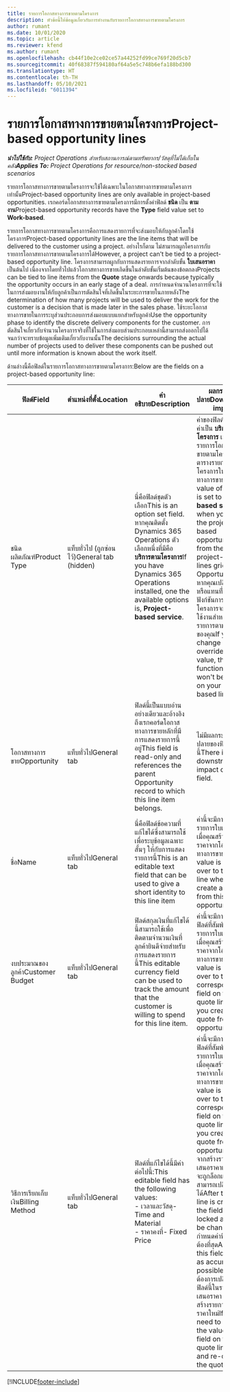 ```yaml
---
title: รายการโอกาสทางการขายตามโครงการ
description: หัวข้อนี้ให้ข้อมูลเกี่ยวกับการทำงานกับรายการโอกาสทางการขายตามโครงการ
author: rumant
ms.date: 10/01/2020
ms.topic: article
ms.reviewer: kfend
ms.author: rumant
ms.openlocfilehash: cb44f10e2ce02ce57a44252fd99ce769f20d5cb7
ms.sourcegitcommit: 40f68387f594180af64a5e5c748b6efa188bd300
ms.translationtype: HT
ms.contentlocale: th-TH
ms.lasthandoff: 05/10/2021
ms.locfileid: "6011394"
---
```

# <a name="project-based-opportunity-lines"></a><span data-ttu-id="7a351-103">รายการโอกาสทางการขายตามโครงการ</span><span class="sxs-lookup"><span data-stu-id="7a351-103">Project-based opportunity lines</span></span>

<span data-ttu-id="7a351-104">_**นำไปใช้กับ:** Project Operations สำหรับสถานการณ์ตามทรัพยากร/วัสดุที่ไม่ได้เก็บในคลัง_</span><span class="sxs-lookup"><span data-stu-id="7a351-104">_**Applies To:** Project Operations for resource/non-stocked based scenarios_</span></span>


<span data-ttu-id="7a351-105">รายการโอกาสทางการขายตามโครงการจะใช้ได้เฉพาะในโอกาสทางการขายตามโครงการเท่านั้น</span><span class="sxs-lookup"><span data-stu-id="7a351-105">Project-based opportunity lines are only available in project-based opportunities.</span></span> <span data-ttu-id="7a351-106">เรกคอร์ดโอกาสทางการขายตามโครงการมีการตั้งค่าฟิลด์ **ชนิด** เป็น **ตามงาน**</span><span class="sxs-lookup"><span data-stu-id="7a351-106">Project-based opportunity records have the **Type** field value set to **Work-based**.</span></span>

<span data-ttu-id="7a351-107">รายการโอกาสทางการขายตามโครงการคือการแสดงรายการที่จะส่งมอบให้กับลูกค้าโดยใช้โครงการ</span><span class="sxs-lookup"><span data-stu-id="7a351-107">Project-based opportunity lines are the line items that will be delivered to the customer using a project.</span></span> <span data-ttu-id="7a351-108">อย่างไรก็ตาม ไม่สามารถผูกโครงการกับรายการโอกาสทางการขายตามโครงการได้</span><span class="sxs-lookup"><span data-stu-id="7a351-108">However, a project can't be tied to a project-based opportunity line.</span></span> <span data-ttu-id="7a351-109">โครงการสามารถผูกกับการแสดงรายการจากลำดับขั้น **ใบเสนอราคา** เป็นต้นไป เนื่องจากโดยทั่วไปแล้วโอกาสทางการขายเกิดขึ้นในลำดับขั้นเริ่มต้นของข้อตกลง</span><span class="sxs-lookup"><span data-stu-id="7a351-109">Projects can be tied to line items from the **Quote** stage onwards because typically the opportunity occurs in an early stage of a deal.</span></span> <span data-ttu-id="7a351-110">การกำหนดจำนวนโครงการที่จะใช้ในการส่งมอบงานให้กับลูกค้าเป็นการตัดสินใจที่เกิดขึ้นในระยะการขายในภายหลัง</span><span class="sxs-lookup"><span data-stu-id="7a351-110">The determination of how many projects will be used to deliver the work for the customer is a decision that is made later in the sales phase.</span></span> <span data-ttu-id="7a351-111">ใช้ระยะโอกาสทางการขายในการระบุส่วนประกอบการส่งมอบแบบแยกสำหรับลูกค้า</span><span class="sxs-lookup"><span data-stu-id="7a351-111">Use the opportunity phase to identify the discrete delivery components for the customer.</span></span> <span data-ttu-id="7a351-112">การตัดสินใจเกี่ยวกับจำนวนโครงการจริงที่ใช้ในการส่งมอบส่วนประกอบเหล่านี้สามารถส่งออกไปได้จนกว่าจะทราบข้อมูลเพิ่มเติมเกี่ยวกับงานนั้น</span><span class="sxs-lookup"><span data-stu-id="7a351-112">The decisions surrounding the actual number of projects used to deliver these components can be pushed out until more information is known about the work itself.</span></span>

<span data-ttu-id="7a351-113">ด้านล่างนี้คือฟิลด์ในรายการโอกาสทางการขายตามโครงการ:</span><span class="sxs-lookup"><span data-stu-id="7a351-113">Below are the fields on a project-based opportunity line:</span></span>

| <span data-ttu-id="7a351-114">**ฟิลด์**</span><span class="sxs-lookup"><span data-stu-id="7a351-114">**Field**</span></span> | <span data-ttu-id="7a351-115">**ตำแหน่งที่ตั้ง**</span><span class="sxs-lookup"><span data-stu-id="7a351-115">**Location**</span></span> | <span data-ttu-id="7a351-116">**คำอธิบาย**</span><span class="sxs-lookup"><span data-stu-id="7a351-116">**Description**</span></span> | <span data-ttu-id="7a351-117">**ผลกระทบขั้นปลาย**</span><span class="sxs-lookup"><span data-stu-id="7a351-117">**Downstream impact**</span></span> |
| --- | --- | --- | --- |
| <span data-ttu-id="7a351-118">ชนิดผลิตภัณฑ์</span><span class="sxs-lookup"><span data-stu-id="7a351-118">Product Type</span></span> | <span data-ttu-id="7a351-119">แท็บทั่วไป (ถูกซ่อนไว้)</span><span class="sxs-lookup"><span data-stu-id="7a351-119">General tab (hidden)</span></span> | <span data-ttu-id="7a351-120">นี่คือฟิลด์ชุดตัวเลือก</span><span class="sxs-lookup"><span data-stu-id="7a351-120">This is an option set field.</span></span> <span data-ttu-id="7a351-121">หากคุณติดตั้ง Dynamics 365 Operations ตัวเลือกหนึ่งที่มีคือ **บริการตามโครงการ**</span><span class="sxs-lookup"><span data-stu-id="7a351-121">If you have Dynamics 365 Operations installed, one the available options is, **Project-based service**.</span></span>  | <span data-ttu-id="7a351-122">ค่าของฟิลด์นี้มีการตั้งค่าเป็น **บริการตามโครงการ** เมื่อคุณสร้างรายการโอกาสทางการขายตามโครงการจากตารางรายการตามโครงการในโอกาสทางการขาย</span><span class="sxs-lookup"><span data-stu-id="7a351-122">The value of this field is set to **Project-based service** when you create the project-based opportunity line from the project-based lines grid on the Opportunity.</span></span> <br> <span data-ttu-id="7a351-123">หากคุณเปลี่ยนแปลงหรือแทนที่่ค่านี้ ฟังก์ชันการทำงานของโครงการจะไม่ถูกเปิดใช้งานสำหรับการแสดงรายการตามโครงการของคุณ</span><span class="sxs-lookup"><span data-stu-id="7a351-123">If you change or override this value, the project functionality won't be enabled on your project-based line items.</span></span> |
| <span data-ttu-id="7a351-124">โอกาสทางการขาย</span><span class="sxs-lookup"><span data-stu-id="7a351-124">Opportunity</span></span> | <span data-ttu-id="7a351-125">แท็บทั่วไป</span><span class="sxs-lookup"><span data-stu-id="7a351-125">General tab</span></span> | <span data-ttu-id="7a351-126">ฟิลด์นี้เป็นแบบอ่านอย่างเดียวและอ้างอิงถึงเรกคอร์ดโอกาสทางการขายหลักที่มีการแสดงรายการนี้อยู่</span><span class="sxs-lookup"><span data-stu-id="7a351-126">This field is read-only and references the parent Opportunity record to which this line item belongs.</span></span> | <span data-ttu-id="7a351-127">ไม่มีผลกระทบขั้นปลายของฟิลด์นี้</span><span class="sxs-lookup"><span data-stu-id="7a351-127">There is no downstream impact of this field.</span></span> |
| <span data-ttu-id="7a351-128">ชื่อ</span><span class="sxs-lookup"><span data-stu-id="7a351-128">Name</span></span> | <span data-ttu-id="7a351-129">แท็บทั่วไป</span><span class="sxs-lookup"><span data-stu-id="7a351-129">General tab</span></span> | <span data-ttu-id="7a351-130">นี่คือฟิลด์ข้อความที่แก้ไขได้ซึ่งสามารถใช้เพื่อระบุข้อมูลเฉพาะสั้นๆ ให้กับการแสดงรายการนี้</span><span class="sxs-lookup"><span data-stu-id="7a351-130">This is an editable text field that can be used to give a short identity to this line item</span></span> | <span data-ttu-id="7a351-131">ค่านี้จะมีการส่งไปยังรายการใบเสนอราคาเมื่อคุณสร้างใบเสนอราคาจากโอกาสทางการขายนี้</span><span class="sxs-lookup"><span data-stu-id="7a351-131">This value is carried over to the quote line when you create a quote from this opportunity</span></span> |
| <span data-ttu-id="7a351-132">งบประมาณของลูกค้า</span><span class="sxs-lookup"><span data-stu-id="7a351-132">Customer Budget</span></span> | <span data-ttu-id="7a351-133">แท็บทั่วไป</span><span class="sxs-lookup"><span data-stu-id="7a351-133">General tab</span></span> | <span data-ttu-id="7a351-134">ฟิลด์สกุลเงินที่แก้ไขได้นี้สามารถใช้เพื่อติดตามจำนวนเงินที่ลูกค้ายินดีจ่ายสำหรับการแสดงรายการนี้</span><span class="sxs-lookup"><span data-stu-id="7a351-134">This editable currency field can be used to track the amount that the customer is willing to spend for this line item.</span></span> | <span data-ttu-id="7a351-135">ค่านี้จะมีการส่งไปยังฟิลด์ที่สัมพันธ์กันในรายการใบเสนอราคาเมื่อคุณสร้างใบเสนอราคาจากโอกาสทางการขายนี้</span><span class="sxs-lookup"><span data-stu-id="7a351-135">This value is carried over to the corresponding field on the quote line when you create a quote from this opportunity</span></span> |
| <span data-ttu-id="7a351-136">วิธีการเรียกเก็บเงิน</span><span class="sxs-lookup"><span data-stu-id="7a351-136">Billing Method</span></span> | <span data-ttu-id="7a351-137">แท็บทั่วไป</span><span class="sxs-lookup"><span data-stu-id="7a351-137">General tab</span></span> | <span data-ttu-id="7a351-138">ฟิลด์ที่แก้ไขได้นี้มีค่าต่อไปนี้:</span><span class="sxs-lookup"><span data-stu-id="7a351-138">This editable field has the following values:</span></span></br><span data-ttu-id="7a351-139">- เวลาและวัสดุ</span><span class="sxs-lookup"><span data-stu-id="7a351-139">- Time and Material</span></span></br><span data-ttu-id="7a351-140">- ราคาคงที่</span><span class="sxs-lookup"><span data-stu-id="7a351-140">- Fixed Price</span></span> | <span data-ttu-id="7a351-141">ค่านี้จะมีการส่งไปยังฟิลด์ที่สัมพันธ์กันในรายการใบเสนอราคาเมื่อคุณสร้างใบเสนอราคาจากโอกาสทางการขายนี้</span><span class="sxs-lookup"><span data-stu-id="7a351-141">This value is carried over to the corresponding field on the quote line when you create a quote from this opportunity.</span></span> <span data-ttu-id="7a351-142">หลังจากสร้างรายการใบเสนอราคาแล้ว ฟิลด์นี้จะถูกล็อกและไม่สามารถเปลี่ยนแปลงได้</span><span class="sxs-lookup"><span data-stu-id="7a351-142">After the quote line is created, the field is locked and can't be changed.</span></span> <span data-ttu-id="7a351-143">กำหนดค่าฟิลด์นี้ให้ถูกต้องที่สุด</span><span class="sxs-lookup"><span data-stu-id="7a351-143">Assign this field value as accurately as possible.</span></span> <span data-ttu-id="7a351-144">หากคุณต้องการเปลี่ยนค่าของฟิลด์นี้ในรายการใบเสนอราคา ให้ลบและสร้างรายการใบเสนอราคาใหม่</span><span class="sxs-lookup"><span data-stu-id="7a351-144">If you need to change the value of this field on the quote line, delete and re-create the quote line.</span></span> |


[!INCLUDE[footer-include](../includes/footer-banner.md)]